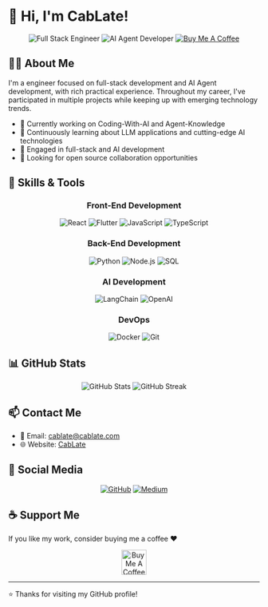 # 👋 Hi, I'm CabLate!

<div align="center">
  <img src="https://img.shields.io/badge/Full%20Stack-Engineer-blue" alt="Full Stack Engineer"/>
  <img src="https://img.shields.io/badge/AI%20Agent-Developer-orange" alt="AI Agent Developer"/>
  <a href="https://www.buymeacoffee.com/cablate"><img src="https://img.shields.io/badge/Buy%20Me%20A%20Coffee-amber?logo=buy-me-a-coffee" alt="Buy Me A Coffee"/></a>
</div>

## 🧑‍💻 About Me

I'm a engineer focused on full-stack development and AI Agent development, with rich practical experience. Throughout my career, I've participated in multiple projects while keeping up with emerging technology trends.

- 🔭 Currently working on  Coding-With-AI and Agent-Knowledge
- 🌱 Continuously learning about LLM applications and cutting-edge AI technologies
- 💼 Engaged in full-stack and AI development
- 👯 Looking for open source collaboration opportunities

## 🔧 Skills & Tools

<div align="center">
  
### Front-End Development
![React](https://img.shields.io/badge/-React-61DAFB?logo=react&logoColor=white&style=flat)
![Flutter](https://img.shields.io/badge/-Flutter-02569B?logo=flutter&logoColor=white&style=flat)
![JavaScript](https://img.shields.io/badge/-JavaScript-F7DF1E?logo=javascript&logoColor=black&style=flat)
![TypeScript](https://img.shields.io/badge/-TypeScript-3178C6?logo=typescript&logoColor=white&style=flat)

### Back-End Development

![Python](https://img.shields.io/badge/-Python-3776AB?logo=python&logoColor=white&style=flat)
![Node.js](https://img.shields.io/badge/-Node.js-339933?logo=node.js&logoColor=white&style=flat)
![SQL](https://img.shields.io/badge/-SQL-4479A1?logo=mysql&logoColor=white&style=flat)

### AI Development

![LangChain](https://img.shields.io/badge/-LangChain-3178C6?logoColor=white&style=flat)
![OpenAI](https://img.shields.io/badge/-OpenAI-412991?logo=openai&logoColor=white&style=flat)

### DevOps

![Docker](https://img.shields.io/badge/-Docker-2496ED?logo=docker&logoColor=white&style=flat)
![Git](https://img.shields.io/badge/-Git-F05032?logo=git&logoColor=white&style=flat)

</div>

## 📊 GitHub Stats

<div align="center">
  <img src="https://github-readme-stats.vercel.app/api?username=cablate&show_icons=true&theme=radical" alt="GitHub Stats" />
  <img src="https://github-readme-streak-stats.herokuapp.com/?user=cablate&theme=radical" alt="GitHub Streak" />
</div>

## 📫 Contact Me

- 📧 Email: cablate@cablate.com
- 🌐 Website: [CabLate](https://www.cablate.com/)

## 🔗 Social Media

<div align="center">
  <a href="https://github.com/cablate"><img src="https://img.shields.io/badge/-GitHub-181717?logo=github&logoColor=white&style=for-the-badge" alt="GitHub"/></a>
  <a href="https://medium.com/@reahtuoo310109"><img src="https://img.shields.io/badge/-Medium-12100E?logo=medium&logoColor=white&style=for-the-badge" alt="Medium"/></a>
</div>

## ☕ Support Me

If you like my work, consider buying me a coffee ❤️

<div align="center">
  <a href="https://www.buymeacoffee.com/cablate"><img src="https://cdn.buymeacoffee.com/buttons/v2/default-yellow.png" alt="Buy Me A Coffee" height="50px"></a>
</div>

---

⭐️ Thanks for visiting my GitHub profile!
